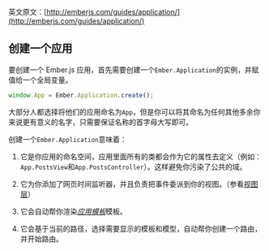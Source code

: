 英文原文：[http://emberjs.com/guides/application/](http://emberjs.com/guides/application/)

## 创建一个应用

要创建一个 Ember.js
应用，首先需要创建一个`Ember.Application`的实例，并赋值给一个全局变量。

```javascript
window.App = Ember.Application.create();
```

大部分人都选择将他们的应用命名为`App`，但是你可以将其命名为任何其他多余你来说更有意义的名字，只需要保证名称的首字母大写即可。

创建一个`Ember.Application`意味着：

1. 它是你应用的命名空间，应用里面所有的类都会作为它的属性去定义（例如：`App.PostsView`和`App.PostsController`）。这样避免你污染了公共的域。

2. 它为你添加了网页时间监听器，并且负责把事件委派到你的视图。（参看[视图层](/guides/understanding-ember/the-view-layer)）

3. 它会自动帮你渲染[_应用模板_](/guides/templates/the-application-template)模板。

4. 它会基于当前的路径，选择需要显示的模板和模型，自动帮你创建一个路由，并开始路由。
